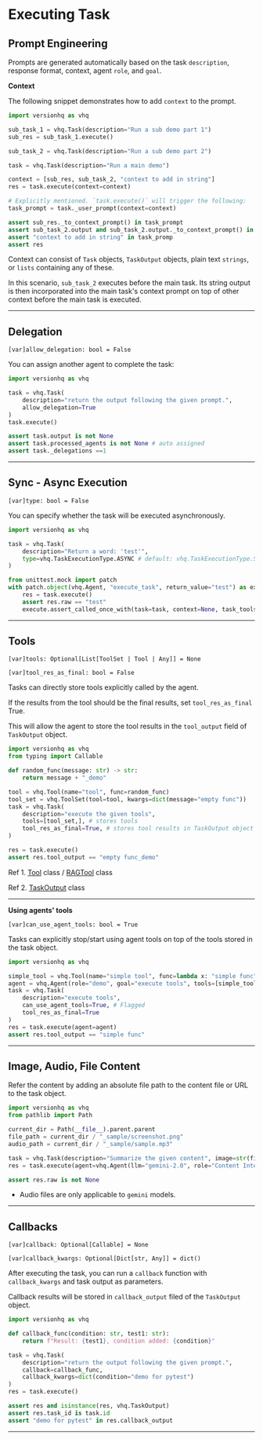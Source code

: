 # Executing Task


## Prompt Engineering

Prompts are generated automatically based on the task `description`, response format, context, agent `role`, and `goal`.


**Context**

The following snippet demonstrates how to add `context` to the prompt.

```python
import versionhq as vhq

sub_task_1 = vhq.Task(description="Run a sub demo part 1")
sub_res = sub_task_1.execute()

sub_task_2 = vhq.Task(description="Run a sub demo part 2")

task = vhq.Task(description="Run a main demo")

context = [sub_res, sub_task_2, "context to add in string"]
res = task.execute(context=context)

# Explicitly mentioned. `task.execute()` will trigger the following:
task_prompt = task._user_prompt(context=context)

assert sub_res._to_context_prompt() in task_prompt
assert sub_task_2.output and sub_task_2.output._to_context_prompt() in task_prompt  # sub tasks' outputs are included in the task prompt.
assert "context to add in string" in task_promp
assert res
```

Context can consist of `Task` objects, `TaskOutput` objects, plain text `strings`, or `lists` containing any of these.

In this scenario, `sub_task_2` executes before the main task. Its string output is then incorporated into the main task's context prompt on top of other context before the main task is executed.

<hr>

## Delegation

`[var]`<bold>`allow_delegation: bool = False`</bold>

You can assign another agent to complete the task:

```python
import versionhq as vhq

task = vhq.Task(
    description="return the output following the given prompt.",
    allow_delegation=True
)
task.execute()

assert task.output is not None
assert task.processed_agents is not None # auto assigned
assert task._delegations ==1
```

<hr>

## Sync - Async Execution

`[var]`<bold>`type: bool = False`</bold>

You can specify whether the task will be executed asynchronously.

```python
import versionhq as vhq

task = vhq.Task(
    description="Return a word: 'test'",
    type=vhq.TaskExecutionType.ASYNC # default: vhq.TaskExecutionType.SYNC
)

from unittest.mock import patch
with patch.object(vhq.Agent, "execute_task", return_value="test") as execute:
    res = task.execute()
    assert res.raw == "test"
    execute.assert_called_once_with(task=task, context=None, task_tools=list())
```

<hr>

## Tools

`[var]`<bold>`tools: Optional[List[ToolSet | Tool | Any]] = None`</bold>

`[var]`<bold>`tool_res_as_final: bool = False`</bold>


Tasks can directly store tools explicitly called by the agent.

If the results from the tool should be the final results, set `tool_res_as_final` True.

This will allow the agent to store the tool results in the `tool_output` field of `TaskOutput` object.


```python
import versionhq as vhq
from typing import Callable

def random_func(message: str) -> str:
    return message + "_demo"

tool = vhq.Tool(name="tool", func=random_func)
tool_set = vhq.ToolSet(tool=tool, kwargs=dict(message="empty func"))
task = vhq.Task(
    description="execute the given tools",
    tools=[tool_set,], # stores tools
    tool_res_as_final=True, # stores tool results in TaskOutput object
)

res = task.execute()
assert res.tool_output == "empty func_demo"
```

Ref 1. <a href="/core/tool">Tool</a> class / <a href="/core/rag-tool">RAGTool</a> class

Ref 2. <a href="/core/task/task-output">TaskOutput</a> class

<hr>

**Using agents' tools**

`[var]`<bold>`can_use_agent_tools: bool = True`</bold>

Tasks can explicitly stop/start using agent tools on top of the tools stored in the task object.

```python
import versionhq as vhq

simple_tool = vhq.Tool(name="simple tool", func=lambda x: "simple func")
agent = vhq.Agent(role="demo", goal="execute tools", tools=[simple_tool,])
task = vhq.Task(
    description="execute tools",
    can_use_agent_tools=True, # Flagged
    tool_res_as_final=True
)
res = task.execute(agent=agent)
assert res.tool_output == "simple func"
```

<hr>

## Image, Audio, File Content

Refer the content by adding an absolute file path to the content file or URL to the task object.


```python
import versionhq as vhq
from pathlib import Path

current_dir = Path(__file__).parent.parent
file_path = current_dir / "_sample/screenshot.png"
audio_path = current_dir / "_sample/sample.mp3"

task = vhq.Task(description="Summarize the given content", image=str(file_path), audio=str(audio_path))
res = task.execute(agent=vhq.Agent(llm="gemini-2.0", role="Content Interpretator"))

assert res.raw is not None
```

* Audio files are only applicable to `gemini` models.

<hr>

## Callbacks

`[var]`<bold>`callback: Optional[Callable] = None`</bold>

`[var]`<bold>`callback_kwargs: Optional[Dict[str, Any]] = dict()`</bold>

After executing the task, you can run a `callback` function with `callback_kwargs` and task output as parameters.

Callback results will be stored in `callback_output` filed of the `TaskOutput` object.

```python
import versionhq as vhq

def callback_func(condition: str, test1: str):
    return f"Result: {test1}, condition added: {condition}"

task = vhq.Task(
    description="return the output following the given prompt.",
    callback=callback_func,
    callback_kwargs=dict(condition="demo for pytest")
)
res = task.execute()

assert res and isinstance(res, vhq.TaskOutput)
assert res.task_id is task.id
assert "demo for pytest" in res.callback_output
```

<hr>
